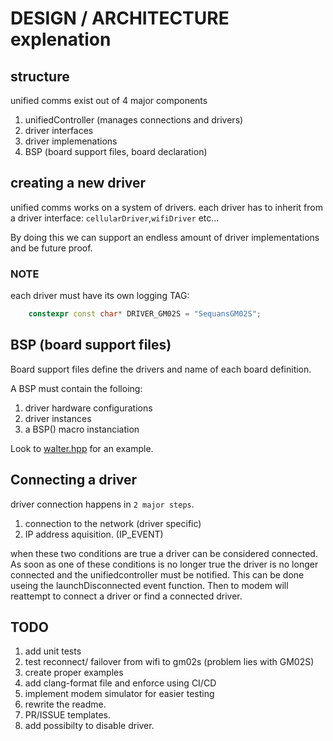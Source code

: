 # DESIGN / ARCHITECTURE explenation

## structure

unified comms exist out of 4 major components

1) unifiedController (manages connections and drivers)
2) driver interfaces
3) driver implemenations
4) BSP (board support files, board declaration)

## creating a new driver

unified comms works on a system of drivers.
each driver has to inherit from a driver interface: `cellularDriver`,`wifiDriver` etc...

By doing this we can support an endless amount of driver implementations and be future proof.

### NOTE

each driver must have its own logging TAG:

```CPP
    constexpr const char* DRIVER_GM02S = "SequansGM02S";
```

## BSP (board support files)

Board support files define the drivers and name of each board definition.

A BSP must contain the folloing:

1) driver hardware configurations
2) driver instances
3) a BSP() macro instanciation

Look to [walter.hpp](./src/bsp/walter.hpp) for an example.

## Connecting a driver

driver connection happens in `2 major steps`.

1) connection to the network (driver specific)
2) IP address aquisition. (IP_EVENT)

when these two conditions are true a driver can be considered connected.
As soon as one of these conditions is no longer true the driver is no longer connected and the unifiedcontroller must be notified.
This can be done useing the launchDisconnected event function.
Then to modem will reattempt to connect a driver or find a connected driver.

## TODO

1) add unit tests
2) test reconnect/ failover from wifi to gm02s (problem lies with GM02S)
3) create proper examples
4) add clang-format file and enforce using CI/CD
5) implement modem simulator for easier testing
6) rewrite the readme.
7) PR/ISSUE templates.
8) add possibilty to disable driver.

